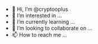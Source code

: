 - 👋 Hi, I’m @cryptooplus
- 👀 I’m interested in ...
- 🌱 I’m currently learning ...
- 💞️ I’m looking to collaborate on ...
- 📫 How to reach me ...

<!---
cryptooplus/cryptooplus is a ✨ special ✨ repository because its `README.md` (this file) appears on your GitHub profile.
You can click the Preview link to take a look at your changes.
--->
